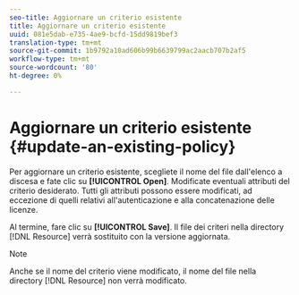 ```yaml
---
seo-title: Aggiornare un criterio esistente
title: Aggiornare un criterio esistente
uuid: 081e5dab-e735-4ae9-bcfd-15dd9819bef3
translation-type: tm+mt
source-git-commit: 1b9792a10ad606b99b6639799ac2aacb707b2af5
workflow-type: tm+mt
source-wordcount: '80'
ht-degree: 0%

---
```



# Aggiornare un criterio esistente {#update-an-existing-policy}

Per aggiornare un criterio esistente, scegliete il nome del file dall&#39;elenco a discesa e fate clic su **[!UICONTROL Open]**. Modificate eventuali attributi del criterio desiderato. Tutti gli attributi possono essere modificati, ad eccezione di quelli relativi all&#39;autenticazione e alla concatenazione delle licenze.

Al termine, fare clic su **[!UICONTROL Save]**. Il file dei criteri nella directory [!DNL Resource] verrà sostituito con la versione aggiornata.

>[!NOTE]
>
>Anche se il nome del criterio viene modificato, il nome del file nella directory [!DNL Resource] non verrà modificato.

